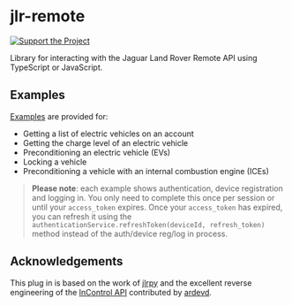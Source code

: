 # jlr-remote

[![Support the Project](https://liberapay.com/assets/widgets/donate.svg)](https://liberapay.com/william-cowell/donate)

Library for interacting with the Jaguar Land Rover Remote API using TypeScript or JavaScript.

## Examples

[Examples](/src/Examples/index.ts) are provided for:

- Getting a list of electric vehicles on an account
- Getting the charge level of an electric vehicle
- Preconditioning an electric vehicle (EVs)
- Locking a vehicle
- Preconditioning a vehicle with an internal combustion engine (ICEs)

> **Please note**: each example shows authentication, device registration and logging in. You only need to complete this once per session or until your `access_token` expires. Once your `access_token` has expired, you can refresh it using the `authenticationService.refreshToken(deviceId, refresh_token)` method instead of the auth/device reg/log in process.

## Acknowledgements

This plug in is based on the work of [jlrpy](https://github.com/ardevd/jlrpy) and the excellent
reverse engineering of the [InControl API](https://documenter.getpostman.com/view/6250319/RznBMzqo)
contributed by [ardevd](https://github.com/ardevd).
